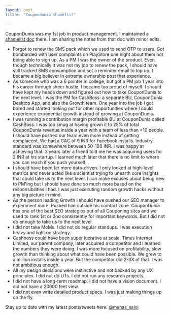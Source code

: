 ```yaml
---
layout: post
title:  "Coupondunia shamelist"

---
```

CouponDunia was my 1st job in product management. I maintained a [shamelist doc](https://manassaloi.com/2019/11/24/build-measure-learn.html) there. I am sharing the notes from that doc with minor edits.

- Forgot to renew the SMS pack which we used to send OTP to users. Got bombarded with user complaints on PlayStore one night about them not being able to sign up. As a PM I was the owner of the product. Even though technically it was not my job to renew the pack, I should have still tracked SMS consumption and set a reminder email to top up. I became a big believer in extreme ownership post that experience.
- As someone who was a 6 pointer in college, but got a PM job 1 year into his career through sheer hustle, I became too proud of myself. I should have kept my heads down and figured out how to take CouponDunia to the next level. I was the PM for CashBoss: a separate BU, CouponDunia Desktop App, and also the Growth team. One year into the job I got bored and started looking out for other opportunities where I could experience exponential growth instead of growing at CouponDunia.
- I was running a contribution margin profitable BU at CouponDunia called CashBoss. I was too smug at having grown it to 25% of total CouponDunia revenue inside a year with a team of less than <10 people. I should have pushed our team even more instead of getting complacent. We had a CAC of 9 INR for Facebook installs. Industry-standard was somewhere between 50-100 INR. I was happy at achieving that. 3 years later a friend told me he was acquiring users for 2 INR at his startup. I learned much later that there is no limit to where you can reach if you push yourself.
- I should have been far more data-driven. I only looked at high-level metrics and never acted like a scientist trying to unearth core insights that could take us to the next level. I can make excuses about being new to PM'ing but I should have done so much more based on the responsibilities I had. I was just executing random growth hacks without any big picture in mind.
- As the person leading Growth I should have pushed our SEO manager to experiment more. Pushed him outside his comfort zone. CouponDunia has one of the best SEO strategies out of all Couponing sites and we used to rank 1st or 2nd consistently for important keywords. But I did not do enough to take us to the next level.
- I did not take MoMs. I did not do regular standups. I was execution heavy and light on strategy.
- Cashboss could have been super lucrative at scale. Times Internet Limited, our parent company, later acquired a competitor and I learned the numbers they were doing. I was more focused on profitability, slow growth than thinking about what could have been possible. We grew to a million installs inside a year. But the competitor did 2-3X of that. I was not ambitious enough.
- All my design decisions were instinctive and not backed by any UX principles. I did not do UTs. I did not run any research projects.
- I did not have a long-term roadmap. I did not have a vision document. I did not have a 20000 feet view.
- I did not even write detailed product specs. I was just making things up on the fly.

Stay up to date with my latest posts/tweets here: [@manas_saloi](http://twitter.com/manas_saloi)

